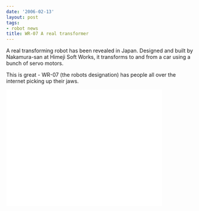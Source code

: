 ```yaml
---
date: '2006-02-13'
layout: post
tags:
- robot news
title: WR-07 A real transformer
---
```

A real transforming robot has been revealed in Japan. Designed and built by Nakamura-san at Himeji Soft Works, it transforms to and from a car using a bunch of servo motors.

This is great - <span class="caps">WR</span>-07 (the robots designation) has people all over the internet picking up their jaws.

<iframe src="//www.youtube.com/embed/STQ3nhXuuEM" allowfullscreen="allowfullscreen" frameborder="0" height="315" width="420"></iframe>
